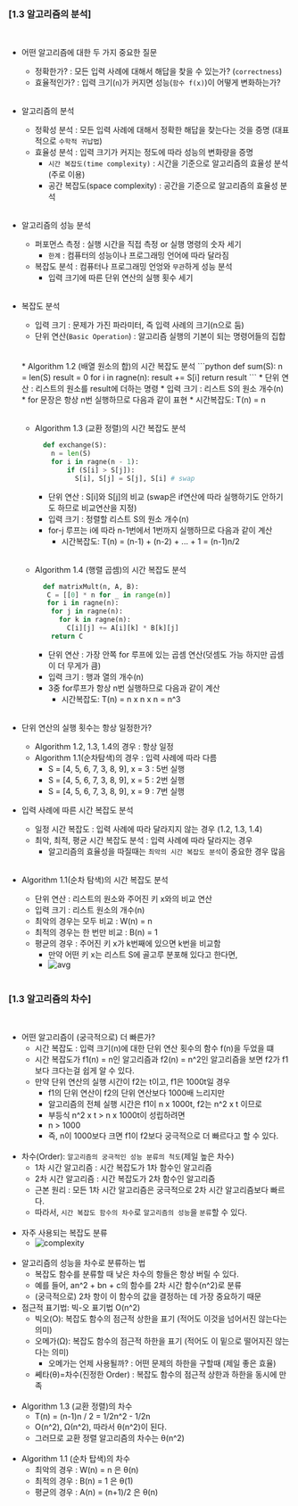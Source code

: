 ### [1.3 알고리즘의 분석]
<br>

* 어떤 알고리즘에 대한 두 가지 중요한 질문
  * 정확한가? : 모든 입력 사례에 대해서 해답을 찾을 수 있는가? (`correctness`)
  * 효율적인가? : 입력 크기(`n`)가 커지면 성능(`함수 f(x)`)이 어떻게 변화하는가?
<br><br>
* 알고리즘의 분석
  * 정확성 분석 : 모든 입력 사례에 대해서 정확한 해답을 찾는다는 것을 증명 (대표적으로 `수학적 귀납법`)
  * 효율성 분석 : 입력 크기가 커지는 정도에 따라 성능의 변화량을 증명
    * `시간 복잡도(time complexity)` : 시간을 기준으로 알고리즘의 효율성 분석 (주로 이용)
    * 공간 복잡도(space complexity) : 공간을 기준으로 알고리즘의 효율성 분석
<br><br>
* 알고리즘의 성능 분석
  *  퍼포먼스 측정 : 실행 시간을 직접 측정 or 실행 명령의 숫자 세기
     *  `한계` : 컴퓨터의 성능이나 프로그래밍 언어에 따라 달라짐
  * 복잡도 분석 : 컴퓨터나 프로그래밍 언엉와 `무관`하게 성능 분석
    * 입력 크기에 따른 단위 연산의 실행 횟수 세기
<br><br>
* 복잡도 분석
  * 입력 크기 : 문제가 가진 파라미터, 즉 입력 사례의 크기(n으로 둠)
  * 단위 연산(`Basic Operation`) : 알고리즘 실행의 기본이 되는 명령어들의 집합
  <br>
  <br>
  * Algorithm 1.2 (배열 원소의 합)의 시간 복잡도 분석
    ```python
      def sum(S):
        n = len(S)
        result = 0
        for i in ragne(n):
          result += S[i]
        return result
    ```
      * 단위 연산 : 리스트의 원소를 result에 더하는 명령
      * 입력 크기 : 리스트 S의 원소 개수(n)
      * for 문장은 항상 n번 실행하므로 다음과 같이 표현
        * 시간복잡도: T(n) = n
  <br><br>

  * Algorithm 1.3 (교환 정렬)의 시간 복잡도 분석
    ```python
      def exchange(S):
        n = len(S)
        for i in ragne(n - 1):
            if (S[i] > S[j]):
              S[i], S[j] = S[j], S[i] # swap
    ```
      * 단위 연산 : S[i]와 S[j]의 비교 (swap은 if연산에 따라 실행하기도 안하기도 하므로 비교연산을 지정)
      * 입력 크기 : 정렬할 리스트 S의 원소 개수(n)
      * for-j 루프는 i에 따라 n-1번에서 1번까지 실행하므로 다음과 같이 계산
        * 시간복잡도: T(n) = (n-1) + (n-2) + ... + 1 = (n-1)n/2
  <br><br>

  * Algorithm 1.4 (행렬 곱셈)의 시간 복잡도 분석
    ```python
      def matrixMult(n, A, B):
       C = [[0] * n for _ in range(n)]
       for i in ragne(n):
        for j in ragne(n):
          for k in ragne(n):
            C[i][j] += A[i][k] * B[k][j]
        return C
    ```
      * 단위 연산 : 가장 안쪽 for 루프에 있는 곱셈 연산(덧셈도 가능 하지만 곱셈이 더 무게가 큼)
      * 입력 크기 : 행과 열의 개수(n)
      * 3중 for루프가 항상 n번 실행하므로 다음과 같이 계산
        * 시간복잡도: T(n) = n x n x n = n^3
  <br><br>
* 단위 연산의 실행 횟수는 항상 일정한가?
  * Algorithm 1.2, 1.3, 1.4의 경우 : 항상 일정
  * Algorithm 1.1(순차탐색)의 경우 : 입력 사례에 따라 다름
    * S = [4, 5, 6, 7, 3, 8, 9], x = 3 : 5번 실행
    * S = [4, 5, 6, 7, 3, 8, 9], x = 5 : 2번 실행
    * S = [4, 5, 6, 7, 3, 8, 9], x = 9 : 7번 실행

* 입력 사례에 따른 시간 복잡도 분석
  * 일정 시간 복잡도 : 입력 사례에 따라 달라지지 않는 경우 (1.2, 1.3, 1.4)
  * 최악, 최적, 평균 시간 복잡도 분석 : 입력 사례에 따라 달라지는 경우
    * 알고리즘의 효율성을 따질때는 `최악의 시간 복잡도 분석`이 중요한 경우 많음
<br><br>
* Algorithm 1.1(순차 탐색)의 시간 복잡도 분석
  * 단위 연산 : 리스트의 원소와 주어진 키 x와의 비교 연산
  * 입력 크기 : 리스트 원소의 개수(n)
  * 최악의 경우는 모두 비교 : W(n) = n
  * 최적의 경우는 한 번만 비교 : B(n) = 1
  * 평균의 경우 : 주어진 키 x가 k번째에 있으면 k번을 비교함
    * 만약 어떤 키 x는 리스트 S에 골고루 분포해 있다고 한다면,
    * ![avg](https://user-images.githubusercontent.com/66772624/155292391-3170bfa9-2c95-419b-bf06-0e9c26976b4a.png)
<br><br>

### [1.3 알고리즘의 차수]
<br>

* 어떤 알고리즘이 (궁극적으로) 더 빠른가?
  * 시간 복잡도 : 입력 크기(n)에 대한 단위 연산 횟수의 함수 f(n)을 두었을 떄
  * 시간 복잡도가 f1(n) = n인 알고리즘과 f2(n) = n^2인 알고리즘을 보면 f2가 f1보다 크다는걸 쉽게 알 수 있다.
  * 만약 단위 연산의 실행 시간이 f2는 t이고, f1은 1000t일 경우
    * f1의 단위 연산이 f2의 단위 연산보다 1000배 느리지만
    * 알고리즘의 전체 실행 시간은 f1이 n x 1000t, f2는 n^2 x t 이므로
    * 부등식 n^2 x t > n x 1000t이 성립하려면
    * n > 1000
    * 즉, n이 1000보다 크면 f1이 f2보다 궁극적으로 더 빠르다고 할 수 있다.
<br><br>
* 차수(Order): `알고리즘의 궁극적인 성능 분류의 척도`(제일 높은 차수)
  * 1차 시간 알고리즘 : 시간 복잡도가 1차 함수인 알고리즘
  * 2차 시간 알고리즘 : 시간 복잡도가 2차 함수인 알고리즘
  * 근본 원리 : 모든 1차 시간 알고리즘은 궁극적으로 2차 시간 알고리즘보다 빠르다.
  * 따라서, `시간 복잡도 함수의 차수`로 `알고리즘의 성능`을 `분류`할 수 있다.
<br><br>
* 자주 사용되는 복잡도 분류
  * ![complexity](https://user-images.githubusercontent.com/66772624/155300229-04febd42-49c7-462d-935e-4a2a3ce94cdd.png)
<br><br>
* 알고리즘의 성능을 차수로 분류하는 법
  * 복잡도 함수를 분류할 때 낮은 차수의 항들은 항상 버릴 수 있다.
  * 예를 들어, an^2 + bn + c의 함수를 2차 시간 함수(n^2)로 분류
  * (궁극적으로) 2차 항이 이 함수의 값을 결정하는 데 가장 중요하기 때문
* 점근적 표기법: 빅-오 표기법 O(n^2)
  * 빅오(O): 복잡도 함수의 점근적 상한을 표기 (적어도 이것을 넘어서진 않는다는 의미)
  * 오메가(Ω): 복잡도 함수의 점근적 하한을 표기 (적어도 이 밑으로 떨어지진 않는다는 의미)
    * 오메가는 언제 사용될까? : 어떤 문제의 하한을 구할때 (제일 좋은 효율)
  * 쎼타(θ)=차수(진정한 Order) : 복잡도 함수의 점근적 상한과 하한을 동시에 만족
<br><br>
* Algorithm 1.3 (교환 정렬)의 차수
  * T(n) = (n-1)n / 2 = 1/2n^2 - 1/2n
  * O(n^2), Ω(n^2), 따라서 θ(n^2)이 된다.
  * 그러므로 교환 정렬 알고리즘의 차수는 θ(n^2) 
<br><br>
* Algorithm 1.1 (순차 탑색)의 차수
  * 최악의 경우 : W(n) = n 은 θ(n) 
  * 최적의 경우 : B(n) = 1 은 θ(1) 
  * 평균의 경우 : A(n) = (n+1)/2 은 θ(n) 
